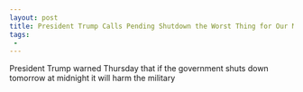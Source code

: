 ```yaml
---
layout: post
title: President Trump Calls Pending Shutdown the Worst Thing for Our Military
tags:
 -
---
```

President Trump warned Thursday that if the government shuts down tomorrow at midnight it will harm the military
